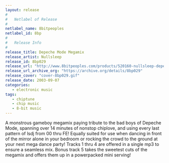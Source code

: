 ```yaml
---
layout: release
#
#   Netlabel of Release
#
netlabel_name: 8bitpeoples
netlabel_id: 8bp
#
#   Release Info
#
release_title: Depeche Mode Megamix
release_artist: Nullsleep
release_id: 8bp029
release_url: "http://www.8bitpeoples.com/products/520160-nullsleep-depeche-mode-megamix"
release_url_archive_org: "https://archive.org/details/8bp029"
release_cover: "cover-8bp029.gif"
release_date: 2003-09-07
categories:
   - electronic music
tags:
   - chiptune
   - chip music
   - 8-bit music
---
```

A monstrous gameboy megamix paying tribute to the bad boys of Depeche Mode, spanning over 14 minutes of nonstop chiplove, and using every last pattern of lsdj from 00 thru FE! Equally suited for use when dancing in front of the mirror alone in your bedroom or rocking the crowd to the ground at your next mega dance party! Tracks 1 thru 4 are offered in a single mp3 to ensure a seamless mix. Bonus track 5 takes the sweetest cuts of the megamix and offers them up in a powerpacked mini serving!